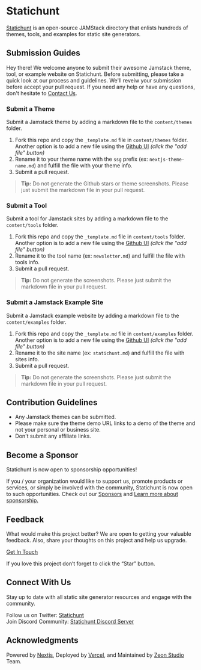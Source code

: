 # Statichunt

[Statichunt](https://statichunt.com/) is an open-source JAMStack directory that enlists hundreds of themes, tools, and examples for static site generators.

## Submission Guides

Hey there! We welcome anyone to submit their awesome Jamstack theme, tool, or example website on Statichunt. Before submitting, please take a quick look at our process and guidelines. We'll reveiw your submission before accept your pull request.
If you need any help or have any questions, don't hesitate to [Contact Us](https://statichunt.com/contact).

### Submit a Theme

Submit a Jamstack theme by adding a markdown file to the `content/themes` folder.

1. Fork this repo and copy the `_template.md` file in `content/themes` folder. Another option is to add a new file using the [Github UI](https://github.com/statichunt/statichunt/tree/main/content/themes) _(click the "add file" button)_
2. Rename it to your theme name with the `ssg` prefix (ex: `nextjs-theme-name.md`) and fulfill the file with your theme info.
3. Submit a pull request.

> **Tip:** Do not generate the Github stars or theme screenshots. Please just submit the markdown file in your pull request.

### Submit a Tool

Submit a tool for Jamstack sites by adding a markdown file to the `content/tools` folder.

1. Fork this repo and copy the `_template.md` file in `content/tools` folder. Another option is to add a new file using the [Github UI](https://github.com/statichunt/statichunt/tree/main/content/tools) _(click the "add file" button)_
2. Rename it to the tool name (ex: `newsletter.md`) and fulfill the file with tools info.
3. Submit a pull request.

> **Tip:** Do not generate the screenshots. Please just submit the markdown file in your pull request.

### Submit a Jamstack Example Site

Submit a Jamstack example website by adding a markdown file to the `content/examples` folder.

1. Fork this repo and copy the `_template.md` file in `content/examples` folder. Another option is to add a new file using the [Github UI](https://github.com/statichunt/statichunt/tree/main/content/examples) _(click the "add file" button)_
2. Rename it to the site name (ex: `statichunt.md`) and fulfill the file with sites info.
3. Submit a pull request.

> **Tip:** Do not generate the screenshots. Please just submit the markdown file in your pull request.

## Contribution Guidelines

* Any Jamstack themes can be submitted.
* Please make sure the theme demo URL links to a demo of the theme and not your personal or business site.
* Don't submit any affiliate links.

## Become a Sponsor

Statichunt is now open to sponsorship opportunities!

If you / your organization would like to support us, promote products or services, or simply be involved with the community, Statichunt is now open to such opportunities. Check out our [Sponsors](https://statichunt.com/sponsors) and [Learn more about sponsorship.](https://statichunt.com/become-a-sponsor)

## Feedback

What would make this project better? We are open to getting your valuable feedback. Also, share your thoughts on this project and help us upgrade.
<br>

[Get In Touch](https://statichunt.com/contact)

If you love this project don’t forget to click the “Star” button.

## Connect With Us

Stay up to date with all static site generator resources and engage with the community.
<br>

Follow us on Twitter: [Statichunt](https://twitter.com/heyStatichunt)<br> Join Discord Community: [Statichunt Discord Server](https://discord.gg/ph9z267TBZ)

## Acknowledgments

Powered by [Nextjs](https://nextjs.org//), Deployed by [Vercel](https://vercel.com/), and Maintained by [Zeon Studio](https://zeon.studio/) Team.
